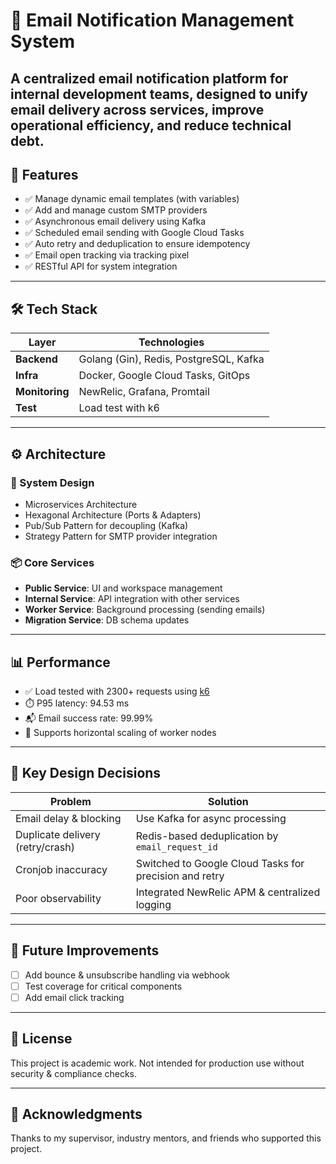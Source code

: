 # 📧 Email Notification Management System

A centralized email notification platform for internal development teams, designed to unify email delivery across services, improve operational efficiency, and reduce technical debt.
---

## 🚀 Features

- ✅ Manage dynamic email templates (with variables)
- ✅ Add and manage custom SMTP providers
- ✅ Asynchronous email delivery using Kafka
- ✅ Scheduled email sending with Google Cloud Tasks
- ✅ Auto retry and deduplication to ensure idempotency
- ✅ Email open tracking via tracking pixel
- ✅ RESTful API for system integration
---

## 🛠️ Tech Stack

| Layer       | Technologies |
|-------------|--------------|
| **Backend** | Golang (Gin), Redis, PostgreSQL, Kafka |
| **Infra**   | Docker, Google Cloud Tasks, GitOps |
| **Monitoring** | NewRelic, Grafana, Promtail |
| **Test**    | Load test with k6 |

---

## ⚙️ Architecture

### 📐 System Design
- Microservices Architecture
- Hexagonal Architecture (Ports & Adapters)
- Pub/Sub Pattern for decoupling (Kafka)
- Strategy Pattern for SMTP provider integration

### 📦 Core Services
- **Public Service**: UI and workspace management
- **Internal Service**: API integration with other services
- **Worker Service**: Background processing (sending emails)
- **Migration Service**: DB schema updates

---

## 📊 Performance

- ✅ Load tested with 2300+ requests using [k6](https://k6.io)
- ⏱️ P95 latency: 94.53 ms
- 📬 Email success rate: 99.99%
- 🧩 Supports horizontal scaling of worker nodes

---

## 🧠 Key Design Decisions

| Problem | Solution |
|--------|----------|
| Email delay & blocking | Use Kafka for async processing |
| Duplicate delivery (retry/crash) | Redis-based deduplication by `email_request_id` |
| Cronjob inaccuracy | Switched to Google Cloud Tasks for precision and retry |
| Poor observability | Integrated NewRelic APM & centralized logging |

---

## 📌 Future Improvements

- [ ] Add bounce & unsubscribe handling via webhook
- [ ] Test coverage for critical components
- [ ] Add email click tracking

---

## 📄 License

This project is academic work. Not intended for production use without security & compliance checks.

---

## 🙌 Acknowledgments

Thanks to my supervisor, industry mentors, and friends who supported this project.

